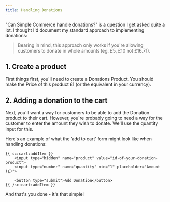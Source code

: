```yaml
---
title: Handling Donations
---
```


"Can Simple Commerce handle donations?" is a question I get asked quite a lot. I thought I'd document my standard approach to implementing donations:

> Bearing in mind, this approach only works if you're allowing customers to donate in whole amounts (eg. £5, £10 not £16.71).

## 1. Create a product

First things first, you'll need to create a Donations Product. You should make the Price of this product £1 (or the equivalent in your currency).

## 2. Adding a donation to the cart

Next, you'll want a way for customers to be able to add the Donation product to their cart. However, you're probably going to need a way for the customer to enter the amount they wish to donate. We'll use the quantity input for this.

Here's an example of what the 'add to cart' form might look like when handling donations:

```antlers
{{ sc:cart:addItem }}
    <input type="hidden" name="product" value="id-of-your-donation-product">
    <input type="number" name="quantity" min="1" placeholder="Amount (£)">

    <button type="submit">Add Donation</button>
{{ /sc:cart:addItem }}
```

And that's you done - it's that simple!
